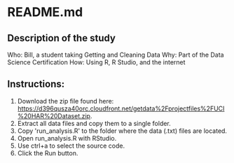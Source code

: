 # README.md
## Description of the study
Who: Bill, a student taking Getting and Cleaning Data
Why: Part of the Data Science Certification
How: Using R, R Studio, and the internet

## Instructions:
 1. Download the zip file found here: https://d396qusza40orc.cloudfront.net/getdata%2Fprojectfiles%2FUCI%20HAR%20Dataset.zip.
 2. Extract all data files and copy them to a single folder.
 3. Copy 'run_analysis.R' to the folder where the data (.txt) files are located.
 4. Open run_analysis.R with RStudio.
 5. Use ctrl+a to select the source code.
 6. Click the Run button.
